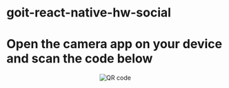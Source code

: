 # goit-react-native-hw-social

# Open the camera app on your device and scan the code below

<!-- ![qr-code](https://qr.expo.dev/expo-go?owner=alexanderelmuratov&slug=goit-react-native-hw-social&releaseChannel=default&host=exp.host) -->

<p align="center">
  <img src="https://qr.expo.dev/expo-go?owner=alexanderelmuratov&slug=goit-react-native-hw-social&releaseChannel=default&host=exp.host" alt="QR code"/>
</p>
